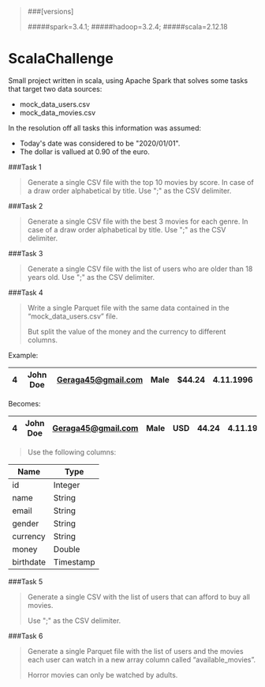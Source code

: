 >###[versions]
>
>#####spark=3.4.1;
>#####hadoop=3.2.4; 
>#####scala=2.12.18

# ScalaChallenge

Small project written in scala, using Apache Spark that solves some tasks that target two data sources:

- mock_data_users.csv  
- mock_data_movies.csv

In the resolution off all tasks this information was assumed:

- Today's date was considered to be "2020/01/01".
- The dollar is vallued at 0.90 of the euro.


###Task 1 

>Generate a single CSV file with the top 10 movies by score. In case of a draw order alphabetical by title. Use ";" as the CSV delimiter. 

###Task 2 

>Generate a single CSV file with the best 3 movies for each genre. In case of a draw order alphabetical by title. Use ";" as the CSV delimiter. 

###Task 3 

>Generate a single CSV file with the list of users who are older than 18 years old. Use ";" as the CSV delimiter. 

###Task 4 

>Write a single Parquet file with the same data contained in the “mock_data_users.csv” file. 
> 
>But split the value of the money and the currency to different columns. 

Example:

|4|John Doe| Geraga45@gmail.com| Male|$44.24| 4.11.1996 |
|---|---|---|---|---|---|

Becomes:

|4|John Doe| Geraga45@gmail.com| Male|USD|44.24| 4.11.1996 |
|---|---|---|---|---|---|---|

>Use the following columns:

Name|Type 
---|---
id|Integer
name|String 
email|String
gender|String 
currency|String 
money|Double 
birthdate|Timestamp


###Task 5 

>Generate a single CSV with the list of users that can afford to buy all movies.
> 
>Use ";" as the CSV delimiter. 

###Task 6 

>Generate a single Parquet file with the list of users and the movies each user can watch in a new array column called “available_movies”.
> 
>Horror movies can only be watched by adults.



